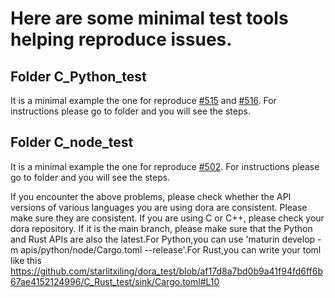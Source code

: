 # Here are some minimal test tools helping reproduce issues.

## Folder C_Python_test 
It is a minimal example the one for reproduce [#515](https://github.com/dora-rs/dora/issues/515) and [#516](https://github.com/dora-rs/dora/issues/516). For instructions please go to folder and you will see the steps.
## Folder C_node_test
It is a minimal example the one for reproduce [#502](https://github.com/dora-rs/dora/issues/502). For instructions please go to folder and you will see the steps.


If you encounter the above problems, please check whether the API versions of various languages ​​​​you are using dora are consistent. Please make sure they are consistent. If you are using C or C++, please check your dora repository. If it is the main branch, please make sure that the Python and Rust APIs are also the latest.For Python,you can use 'maturin develop -m apis/python/node/Cargo.toml --release'.For Rust,you can write your toml like this https://github.com/starlitxiling/dora_test/blob/af17d8a7bd0b9a41f94fd6ff6b67ae4152124996/C_Rust_test/sink/Cargo.toml#L10